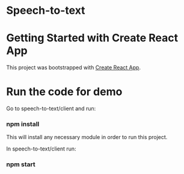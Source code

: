 # Speech-to-text
# Getting Started with Create React App

This project was bootstrapped with [Create React App](https://github.com/facebook/create-react-app).

# Run the code for demo
Go to speech-to-text/client and run:
### npm install
This will install any necessary module in order to run this project.

In speech-to-text/client run:
### npm start

